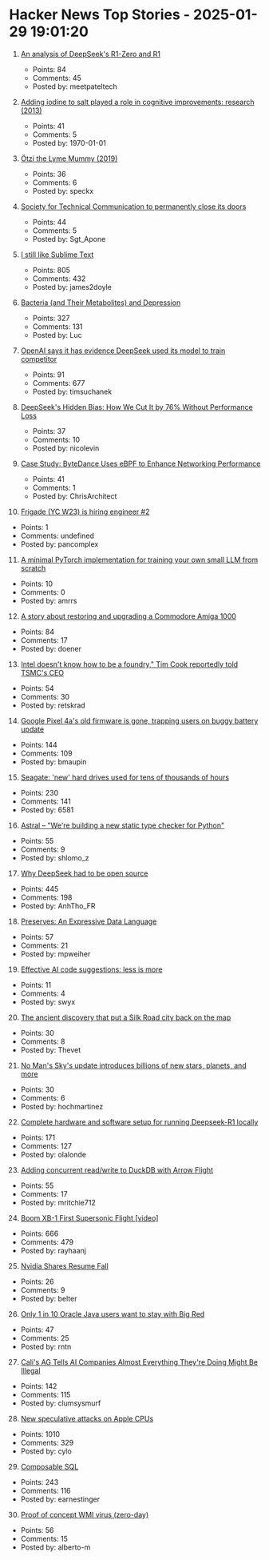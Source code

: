 # Hacker News Top Stories - 2025-01-29 19:01:20

1. [An analysis of DeepSeek's R1-Zero and R1](https://arcprize.org/blog/r1-zero-r1-results-analysis)
   - Points: 84
   - Comments: 45
   - Posted by: meetpateltech

2. [Adding iodine to salt played a role in cognitive improvements: research (2013)](https://www.discovermagazine.com/health/how-adding-iodine-to-salt-boosted-americans-iq)
   - Points: 41
   - Comments: 5
   - Posted by: 1970-01-01

3. [Ötzi the Lyme Mummy (2019)](https://vetmed.illinois.edu/i-tick/2019/08/09/iceman-lyme-mummy-tattle-the-tick-blog/)
   - Points: 36
   - Comments: 6
   - Posted by: speckx

4. [Society for Technical Communication to permanently close its doors](https://www.stc.org/)
   - Points: 44
   - Comments: 5
   - Posted by: Sgt_Apone

5. [I still like Sublime Text](https://ohdoylerules.com/workflows/why-i-still-like-sublime-text-in-2025/)
   - Points: 805
   - Comments: 432
   - Posted by: james2doyle

6. [Bacteria (and Their Metabolites) and Depression](https://www.science.org/content/blog-post/bacteria-and-their-metabolites-and-depression)
   - Points: 327
   - Comments: 131
   - Posted by: Luc

7. [OpenAI says it has evidence DeepSeek used its model to train competitor](https://www.ft.com/content/a0dfedd1-5255-4fa9-8ccc-1fe01de87ea6)
   - Points: 91
   - Comments: 677
   - Posted by: timsuchanek

8. [DeepSeek's Hidden Bias: How We Cut It by 76% Without Performance Loss](https://www.hirundo.io/blog/deepseek-r1-debiased)
   - Points: 37
   - Comments: 10
   - Posted by: nicolevin

9. [Case Study: ByteDance Uses eBPF to Enhance Networking Performance](https://ebpf.foundation/case-study-bytedance-uses-ebpf-to-enhance-networking-performance/)
   - Points: 41
   - Comments: 1
   - Posted by: ChrisArchitect

10. [Frigade (YC W23) is hiring engineer #2](https://www.ycombinator.com/companies/frigade/jobs/KUwAluN-senior-full-stack-engineer)
   - Points: 1
   - Comments: undefined
   - Posted by: pancomplex

11. [A minimal PyTorch implementation for training your own small LLM from scratch](https://github.com/Om-Alve/smolGPT)
   - Points: 10
   - Comments: 0
   - Posted by: amrrs

12. [A story about restoring and upgrading a Commodore Amiga 1000](https://celso.io/posts/2025/01/26/the-first-perfect-computer/)
   - Points: 84
   - Comments: 17
   - Posted by: doener

13. [Intel doesn't know how to be a foundry," Tim Cook reportedly told TSMC's CEO](https://www.tomshardware.com/tech-industry/tsmc-founder-says-tim-cook-told-him-intel-did-not-know-how-to-be-a-foundry)
   - Points: 54
   - Comments: 30
   - Posted by: retskrad

14. [Google Pixel 4a's old firmware is gone, trapping users on buggy battery update](https://www.androidcentral.com/phones/google-pixel-4as-old-firmware-is-gone-trapping-users-on-the-buggy-battery-update)
   - Points: 144
   - Comments: 109
   - Posted by: bmaupin

15. [Seagate: 'new' hard drives used for tens of thousands of hours](https://www.tomshardware.com/pc-components/hdds/german-seagate-customers-say-their-new-hard-drives-were-actually-used-resold-hdds-reportedly-used-for-tens-of-thousands-of-hours)
   - Points: 230
   - Comments: 141
   - Posted by: 6581

16. [Astral – "We're building a new static type checker for Python"](https://twitter.com/charliermarsh/status/1884651482009477368)
   - Points: 55
   - Comments: 9
   - Posted by: shlomo_z

17. [Why DeepSeek had to be open source](https://www.getlago.com/blog/deepseek-open-source)
   - Points: 445
   - Comments: 198
   - Posted by: AnhTho_FR

18. [Preserves: An Expressive Data Language](https://preserves.dev/)
   - Points: 57
   - Comments: 21
   - Posted by: mpweiher

19. [Effective AI code suggestions: less is more](https://www.qodo.ai/blog/effective-code-suggestions-llms-less-is-more/)
   - Points: 11
   - Comments: 4
   - Posted by: swyx

20. [The ancient discovery that put a Silk Road city back on the map](https://www.bbc.com/travel/article/20250127-one-of-the-last-traders-on-the-silk-road)
   - Points: 30
   - Comments: 8
   - Posted by: Thevet

21. [No Man's Sky's update introduces billions of new stars, planets, and more](https://blog.playstation.com/2025/01/29/no-mans-skys-latest-update-introduces-billions-of-new-stars-planets-and-more-today/)
   - Points: 30
   - Comments: 6
   - Posted by: hochmartinez

22. [Complete hardware and software setup for running Deepseek-R1 locally](https://twitter.com/carrigmat/status/1884244369907278106)
   - Points: 171
   - Comments: 127
   - Posted by: olalonde

23. [Adding concurrent read/write to DuckDB with Arrow Flight](https://www.definite.app/blog/duck-takes-flight)
   - Points: 55
   - Comments: 17
   - Posted by: mritchie712

24. [Boom XB-1 First Supersonic Flight [video]](https://www.youtube.com/watch?v=-qisIViAHwI)
   - Points: 666
   - Comments: 479
   - Posted by: rayhaanj

25. [Nvidia Shares Resume Fall](https://www.ft.com/content/68912f4f-c3a6-4ef7-9ca9-4f92a92600a3)
   - Points: 26
   - Comments: 9
   - Posted by: belter

26. [Only 1 in 10 Oracle Java users want to stay with Big Red](https://www.theregister.com/2025/01/29/only_one_in_ten_oracle/)
   - Points: 47
   - Comments: 25
   - Posted by: rntn

27. [Cali's AG Tells AI Companies Almost Everything They're Doing Might Be Illegal](https://gizmodo.com/californias-ag-tells-ai-companies-practically-everything-theyre-doing-might-be-illegal-2000555896)
   - Points: 142
   - Comments: 115
   - Posted by: clumsysmurf

28. [New speculative attacks on Apple CPUs](https://predictors.fail/)
   - Points: 1010
   - Comments: 329
   - Posted by: cylo

29. [Composable SQL](https://borretti.me/article/composable-sql)
   - Points: 243
   - Comments: 116
   - Posted by: earnestinger

30. [Proof of concept WMI virus (zero-day)](https://github.com/pulpocaminante/Stuxnet)
   - Points: 56
   - Comments: 15
   - Posted by: alberto-m

